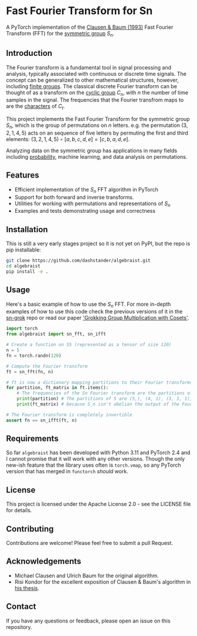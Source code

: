 # Fast Fourier Transform for Sn

A PyTorch implementation of the [Clausen & Baum (1993)](https://www.ams.org/journals/mcom/1993-61-204/S0025-5718-1993-1192969-X/S0025-5718-1993-1192969-X.pdf) Fast Fourier Transform (FFT) for the [symmetric group](https://en.wikipedia.org/wiki/Symmetric_group) $S_n$.

## Introduction

The Fourier transform is a fundamental tool in signal processing and analysis, typically associated with continuous or discrete time signals. The concept can be generalized to other mathematical structures, however, including [finite groups](https://en.wikipedia.org/wiki/Fourier_transform_on_finite_groups). The classical discrete Fourier transform can be thought of as a transform on the [cyclic group](https://en.wikipedia.org/wiki/Cyclic_group) $C_n$, with $n$ the number of time samples in the signal. The frequencies that the Fourier transfrom maps to are the [characters](https://en.wikipedia.org/wiki/Character_theory) of $C_t$.

This project implements the Fast Fourier Transform for the symmetric group $S_n$, which is the group of permutations on $n$ letters. e.g. the permutation $(3, 2, 1, 4, 5)$ acts on an sequence of five letters by permuting the first and third elements: $(3, 2, 1, 4, 5) \circ [a, b, c, d, e] = [c, b, a, d, e]$.

Analyzing data on the symmetric group has applications in many fields including [probability](https://projecteuclid.org/ebooks/institute-of-mathematical-statistics-lecture-notes-monograph-series/group-representations-in-probability-and-statistics/toc/10.1214/lnms/1215467407), machine learning, and data analysis on permutations.

## Features

- Efficient implementation of the $S_n$ FFT algorithm in PyTorch
- Support for both forward and inverse transforms.
- Utilities for working with permutations and representations of $S_n$
- Examples and tests demonstrating usage and correctness

## Installation

This is still a very early stages project so it is not yet on PyPI, but the repo is pip installable:


```bash
git clone https://github.com/dashstander/algebraist.git
cd algebraist
pip install -e .
```

## Usage

Here's a basic example of how to use the $S_n$ FFT. For more in-depth examples of how to use this code check the previous versions of it in the [sn-grok](https://github.com/dashstander/sn-grok) repo or read our paper ['Grokking Group Multiplication with Cosets'](https://arxiv.org/abs/2312.06581).

```python
import torch
from algebraist import sn_fft, sn_ifft

# Create a function on S5 (represented as a tensor of size 120)
n = 5
fn = torch.randn(120)

# Compute the Fourier transform
ft = sn_fft(fn, n)

# ft is now a dictionary mapping partitions to their Fourier transforms
for partition, ft_matrix in ft.items():
    # The frequencies of the Sn Fourier transform are the partitions of n
    print(partition) # The partitions of 5 are (5,), (4, 1), (3, 1, 1), (2, 2, 1), (2, 1, 1, 1), and (1, 1, 1, 1, 1)
    print(ft_matrix) # because S_n isn't abelian the output of the Fourier transform for each partition is a matrix

# The Fourier transform is completely invertible
assert fn == sn_ifft(ft, n)
```

## Requirements

So far `algebraist` has been developed with Python 3.11 and PyTorch 2.4 and I cannot promise that it will work with any other versions. Though the only new-ish feature that the library uses often is `torch.vmap`, so any PyTorch version that has merged in `functorch` _should_ work.


## License
This project is licensed under the Apache License 2.0 - see the LICENSE file for details.

## Contributing

Contributions are welcome! Please feel free to submit a pull Request.


## Acknowledgements

- Michael Clausen and Ulrich Baum for the original algorithm.
- Risi Kondor for the excellent exposition of Clausen & Baum's algorithm in [his thesis](https://people.cs.uchicago.edu/~risi/papers/KondorThesis.pdf).

## Contact

If you have any questions or feedback, please open an issue on this repository.